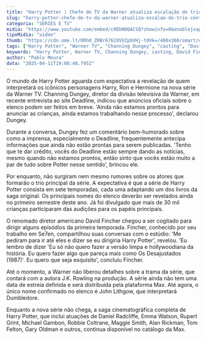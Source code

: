```yaml
---
title: "Harry Potter | Chefe de TV da Warner atualiza escalação do trio central"
slug: "harry-potter-chefe-de-tv-da-warner-atualiza-escalao-do-trio-central"
categoria: "SÉRIES E TV"
midia: "https://www.youtube.com/embed/c0EbN0QACSQ?showinfo=0&enablejsapi=1"
tipoMidia: "video"
thumb: "https://cdn.ome.lt/ORh0_ZRBr6762OVXZpbVHj-t0Vk=/480x360/smart/extras/conteudos/Captura_de_tela_2025-04-11_155135.png"
tags: ["Harry Potter", "Warner TV", "Channing Dungey", "casting", "David Fincher", "J.K. Rowling", "John Lithgow", "série Max"]
keywords: "Harry Potter, Warner TV, Channing Dungey, casting, David Fincher, J.K. Rowling, John Lithgow, série Max"
author: "Pablo Moura"
data: "2025-04-11T19:08:48.795Z"
---
```


O mundo de Harry Potter aguarda com expectativa a revelação de quem interpretará os icônicos personagens Harry, Ron e Hermione na nova série da Warner TV. Channing Dungey, diretor da divisão televisiva da Warner, em recente entrevista ao site Deadline, indicou que anúncios oficiais sobre o elenco podem ser feitos em breve. 'Ainda não estamos prontos para anunciar as crianças, ainda estamos trabalhando nesse processo', declarou Dungey.

Durante a conversa, Dungey fez um comentário bem-humorado sobre como a imprensa, especialmente o Deadline, frequentemente antecipa informações que ainda não estão prontas para serem publicadas. 'Tenho que te dar crédito, vocês do Deadline estão sempre dando as notícias, mesmo quando não estamos prontos, então sinto que vocês estão muito a par de tudo sobre Potter nesse sentido', brincou ele.

Por enquanto, não surgiram nem mesmo rumores sobre os atores que formarão o trio principal da série. A expectativa é que a série de Harry Potter consista em sete temporadas, cada uma adaptando um dos livros da saga original. Os principais nomes do elenco deverão ser revelados ainda no primeiro semestre deste ano. Já foi divulgado que mais de 30 mil crianças participaram das audições para os papéis principais.

O renomado diretor americano David Fincher chegou a ser cogitado para dirigir alguns episódios da primeira temporada. Fincher, conhecido por seu trabalho em Se7en, compartilhou suas conversas com o estúdio: 'Me pediram para ir até eles e dizer se eu dirigiria Harry Potter', revelou. 'Eu lembro de dizer 'Eu só não quero fazer a versão limpa e hollywoodiana da história. Eu quero fazer algo que pareça mais como Os Desajustados (1987)'. Eu quero que seja esquisito', concluiu Fincher.

Até o momento, a Warner não liberou detalhes sobre a trama da série, que contará com a autora J.K. Rowling na produção. A série ainda não tem uma data de estreia definida e será distribuída pela plataforma Max. Até agora, o único nome confirmado no elenco é John Lithgow, que interpretará Dumbledore.

Enquanto a nova série não chega, a saga cinematográfica completa de Harry Potter, que inclui atuações de Daniel Radcliffe, Emma Watson, Rupert Grint, Michael Gambon, Robbie Coltrane, Maggie Smith, Alan Rickman, Tom Felton, Gary Oldman e outros, continua disponível no catálogo da Max.